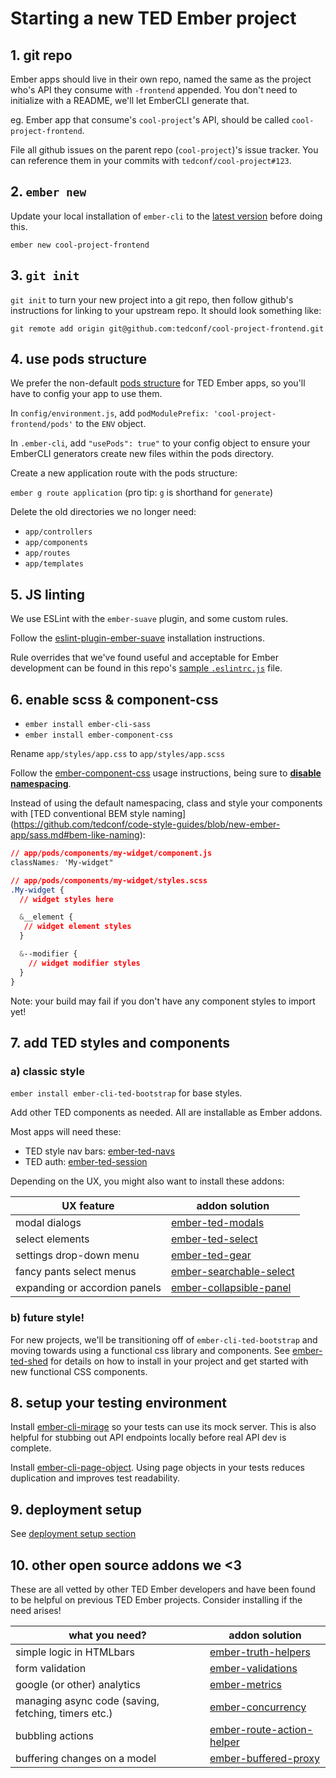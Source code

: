 # Starting a new TED Ember project

## 1. git repo

Ember apps should live in their own repo, named the same as the project who's API they consume with `-frontend` appended. You don't need to initialize with a README, we'll let EmberCLI generate that.

eg. Ember app that consume's `cool-project`'s API, should be called `cool-project-frontend`.

File all github issues on the parent repo (`cool-project`)'s issue tracker. You can reference them in your commits with `tedconf/cool-project#123`.

## 2. `ember new`

Update your local installation of `ember-cli` to the [latest version](https://github.com/ember-cli/ember-cli/releases) before doing this.

```
ember new cool-project-frontend
```

## 3. `git init`

`git init` to turn your new project into a git repo, then follow github's instructions for linking to your upstream repo. It should look something like:

```
git remote add origin git@github.com:tedconf/cool-project-frontend.git
```

## 4. use pods structure

We prefer the non-default [pods structure](http://ember-cli.com/user-guide/#pod-structure) for TED Ember apps, so you'll have to config your app to use them.

In `config/environment.js`, add `podModulePrefix: 'cool-project-frontend/pods'` to the `ENV` object.

In `.ember-cli`, add `"usePods": true"` to your config object to ensure your EmberCLI generators create new files within the pods directory.

Create a new application route with the pods structure:

`ember g route application`  (pro tip: `g` is shorthand for `generate`)

Delete the old directories we no longer need:

* `app/controllers`
* `app/components`
* `app/routes`
* `app/templates`


## 5. JS linting

We use ESLint with the `ember-suave` plugin, and some custom rules.

Follow the [eslint-plugin-ember-suave](https://github.com/DockYard/eslint-plugin-ember-suave) installation instructions.

Rule overrides that we've found useful and acceptable for Ember development can be found in this repo's [sample `.eslintrc.js`](https://github.com/tedconf/code-style-guides/tree/master/linters/eslint/ember) file.

## 6. enable scss & component-css

* `ember install ember-cli-sass`
* `ember install ember-component-css`

Rename `app/styles/app.css` to `app/styles/app.scss`

Follow the [ember-component-css](https://github.com/ebryn/ember-component-css) usage instructions, being sure to [**disable namespacing**](https://github.com/ebryn/ember-component-css#configuration).

Instead of using the default namespacing, class and style your components with [TED conventional BEM style naming] (https://github.com/tedconf/code-style-guides/blob/new-ember-app/sass.md#bem-like-naming):

  ```css
  // app/pods/components/my-widget/component.js
  classNames: 'My-widget"

  // app/pods/components/my-widget/styles.scss
  .My-widget {
    // widget styles here

    &__element {
     // widget element styles
    }

    &--modifier {
      // widget modifier styles
    }
  }
  ```

Note: your build may fail if you don't have any component styles to import yet!

## 7. add TED styles and components

### a) classic style

`ember install ember-cli-ted-bootstrap` for base styles.

Add other TED components as needed. All are installable as Ember addons.

Most apps will need these:

* TED style nav bars: [ember-ted-navs](https://github.com/tedconf/ember-ted-navs)
* TED auth: [ember-ted-session](https://github.com/tedconf/ember-ted-session)

Depending on the UX, you might also want to install these addons:

UX feature | addon solution
--- | ---
modal dialogs | [ember-ted-modals](https://github.com/tedconf/ember-ted-modal)
select elements | [ember-ted-select](https://github.com/tedconf/ember-ted-select)
settings drop-down menu | [ember-ted-gear](https://github.com/tedconf/ember-ted-gear)
fancy pants select menus | [ember-searchable-select](https://github.com/tedconf/ember-searchable-select)
expanding or accordion panels | [ember-collapsible-panel](https://github.com/tedconf/ember-collapsible-panel)

### b) future style!

For new projects, we'll be transitioning off of `ember-cli-ted-bootstrap` and moving towards using a functional css library and components. See [ember-ted-shed](http://tedconf.github.io/ember-ted-shed/) for details on how to install in your project and get started with new functional CSS components.

## 8. setup your testing environment

Install [ember-cli-mirage](https://github.com/samselikoff/ember-cli-mirage) so your tests can use its mock server. This is also helpful for stubbing out API endpoints locally before real API dev is complete.

Install [ember-cli-page-object](http://ember-cli-page-object.js.org/docs/v1.1.x/). Using page objects in your tests reduces duplication and improves test readability.

## 9. deployment setup

See [deployment setup section](https://github.com/tedconf/code-style-guides/blob/master/ember/03-deployment-setup.md)

## 10. other open source addons we <3

These are all vetted by other TED Ember developers and have been found to be helpful on previous TED Ember projects. Consider installing if the need arises!

what you need? | addon solution
--- | ---
simple logic in HTMLbars | [ember-truth-helpers](https://github.com/jmurphyau/ember-truth-helpers)
form validation | [ember-validations](https://github.com/DockYard/ember-validations)
google (or other) analytics | [ember-metrics](https://github.com/poteto/ember-metrics)
managing async code (saving, fetching, timers etc.) | [ember-concurrency](http://ember-concurrency.com/#/docs)
bubbling actions | [ember-route-action-helper](https://github.com/DockYard/ember-route-action-helper)
buffering changes on a model | [ember-buffered-proxy](https://github.com/yapplabs/ember-buffered-proxy)
